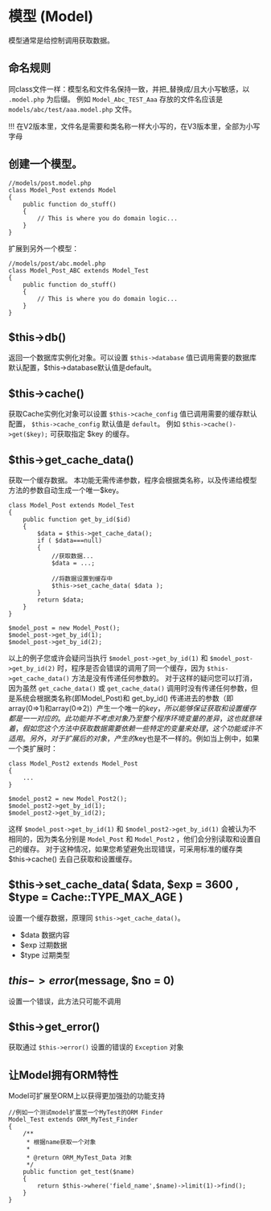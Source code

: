 模型 (Model)
====================
模型通常是给控制调用获取数据。

命名规则
---------------
同class文件一样：模型名和文件名保持一致，并把_替换成/且大小写敏感，以 `.model.php` 为后缀。
例如 `Model_Abc_TEST_Aaa` 存放的文件名应该是 `models/abc/test/aaa.model.php` 文件。

!!! 在V2版本里，文件名是需要和类名称一样大小写的，在V3版本里，全部为小写字母

创建一个模型。
----------------

    //models/post.model.php
    class Model_Post extends Model
    {
        public function do_stuff()
        {
            // This is where you do domain logic...
        }
    }


扩展到另外一个模型：

    //models/post/abc.model.php
    class Model_Post_ABC extends Model_Test
    {
        public function do_stuff()
        {
            // This is where you do domain logic...
        }
    }


$this->db()
-----------------------
返回一个数据库实例化对象。可以设置 `$this->database` 值已调用需要的数据库默认配置，$this->database默认值是default。


$this->cache()
-----------------------
获取Cache实例化对象可以设置 `$this->cache_config` 值已调用需要的缓存默认配置， `$this->cache_config` 默认值是 `default`。
例如 `$this->cache()->get($key);` 可获取指定 $key 的缓存。

$this->get_cache_data()
-----------------------
获取一个缓存数据。
本功能无需传递参数，程序会根据类名称，以及传递给模型方法的参数自动生成一个唯一$key。

    class Model_Post extends Model_Test
    {
        public function get_by_id($id)
        {
            $data = $this->get_cache_data();
            if ( $data===null)
            {
                //获取数据...
                $data = ...;
                
                //将数据设置到缓存中
                $this->set_cache_data( $data );
            }
            return $data;
        }
    }
    
    $model_post = new Model_Post();
    $model_post->get_by_id(1);
    $model_post->get_by_id(2);

以上的例子您或许会疑问当执行 `$model_post->get_by_id(1)` 和 `$model_post->get_by_id(2)` 时，程序是否会错误的调用了同一个缓存，因为 `$this->get_cache_data()` 方法是没有传递任何参数的。
对于这样的疑问您可以打消，因为虽然 `get_cache_data()` 或 `get_cache_data()` 调用时没有传递任何参数，但是系统会根据类名称(即Model_Post)和 get_by_id() 传递进去的参数（即array(0=>1)和array(0=>2)）产生一个唯一的$key，所以能够保证获取和设置缓存都是一一对应的。
此功能并不考虑对象乃至整个程序环境变量的差异，这也就意味着，假如您这个方法中获取数据需要依赖一些特定的变量来处理，这个功能或许不适用。
另外，对于扩展后的对象，产生的$key也是不一样的。例如当上例中，如果一个类扩展时：

    class Model_Post2 extends Model_Post
    {
        ...
    }
    
    $model_post2 = new Model_Post2();
    $model_post2->get_by_id(1);
    $model_post2->get_by_id(2);

这样 `$model_post->get_by_id(1)` 和 `$model_post2->get_by_id(1)` 会被认为不相同的，因为类名分别是 `Model_Post` 和 `Model_Post2` ，他们会分别读取和设置自己的缓存。
对于这种情况，如果您希望避免出现错误，可采用标准的缓存类 $this->cache() 去自己获取和设置缓存。


$this->set_cache_data( $data, $exp = 3600 , $type = Cache::TYPE_MAX_AGE )
-----------------------
设置一个缓存数据，原理同 `$this->get_cache_data()`。

* $data 数据内容
* $exp  过期数据
* $type 过期类型



$this->error($message, $no = 0)
-----------------------
设置一个错误，此方法只可能不调用


$this->get_error()
-----------------------
获取通过 `$this->error()` 设置的错误的 `Exception` 对象


让Model拥有ORM特性
-----------------------
Model可扩展至ORM上以获得更加强劲的功能支持

	//例如一个测试model扩展至一个MyTest的ORM Finder
	Model_Test extends ORM_MyTest_Finder
	{
		/**
		 * 根据name获取一个对象
		 *
		 * @return ORM_MyTest_Data 对象
		 */
		public function get_test($name)
		{
			return $this->where('field_name',$name)->limit(1)->find();
		}
	}
